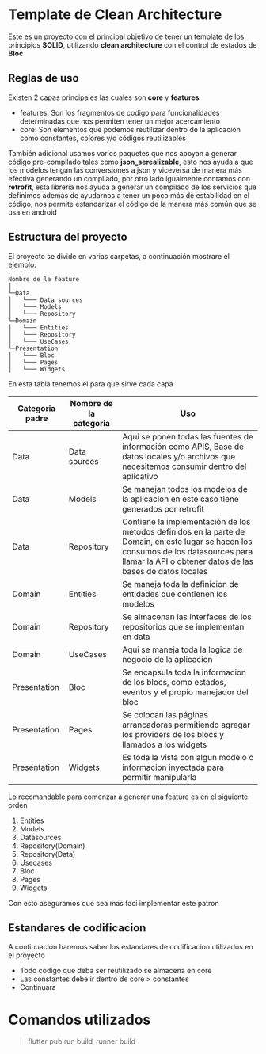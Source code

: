 # Template de Clean Architecture

Este es un proyecto con el principal objetivo de tener un template de los principios **SOLID**, utilizando **clean architecture** con el control de estados de **Bloc**

## Reglas de uso
Existen 2 capas principales las cuales son **core** y **features**

- features: Son los fragmentos de codigo para funcionalidades determinadas que nos permiten tener un mejor acercamiento
- core: Son elementos que podemos reutilizar dentro de la aplicación como constantes, colores y/o códigos reutilizables

También adicional usamos varios paquetes que nos apoyan a generar código pre-compilado tales como **json_serealizable**, esto nos ayuda a que los modelos tengan las conversiones a json y viceversa de manera más efectiva generando un compilado, por otro lado igualmente contamos con **retrofit**, esta librería nos ayuda a generar un compilado de los servicios que definimos además de ayudarnos a tener un poco más de estabilidad en el código, nos permite estandarizar el código de la manera más común que se usa en android
## Estructura del proyecto
El proyecto se divide en varias carpetas, a continuación mostrare el ejemplo:
```
Nombre de la feature
│
└─Data
│   └─── Data sources
│   └─── Models
│   └─── Repository
└─Domain
│   └─── Entities
│   └─── Repository
│   └─── UseCases
└─Presentation
│   └─── Bloc
│   └─── Pages
│   └─── Widgets
```
En esta tabla tenemos el para que sirve cada capa

| Categoria padre | Nombre de la categoria | Uso  | 
|--|--| -- | 
| Data|Data sources| Aqui se ponen todas las fuentes de información como APIS, Base de datos locales y/o archivos que necesitemos consumir dentro del aplicativo | 
| Data|Models| Se manejan todos los modelos de la aplicacion en este caso tiene generados por retrofit | 
| Data|Repository| Contiene la implementación de los metodos definidos en la parte de Domain, en este lugar se hacen los consumos de los datasources para llamar la API o obtener datos de las bases de datos locales | 
| Domain|Entities| Se maneja toda la definicion de entidades que contienen los modelos | 
| Domain|Repository| Se almacenan las interfaces de los repositorios que se implementan en data | 
| Domain|UseCases| Aqui se maneja toda la logica de negocio de la aplicacion | 
| Presentation|Bloc| Se encapsula toda la informacion de los blocs, como estados, eventos y el propio manejador del bloc| 
| Presentation|Pages| Se colocan las páginas arrancadoras permitiendo agregar los providers de los blocs y llamados a los widgets|
| Presentation|Widgets| Es toda la vista con algun modelo o informacion inyectada para permitir manipularla|  

Lo recomandable para comenzar a generar una feature es en el siguiente orden
1. Entities
2. Models
3. Datasources
4. Repository(Domain)
5. Repository(Data)
6. Usecases
7. Bloc
8. Pages
9. Widgets

Con esto aseguramos que sea mas faci implementar este patron 

## Estandares de codificacion
A continuación haremos saber los estandares de codificacion utilizados en el proyecto

- Todo codígo que deba ser reutilizado se almacena en core
- Las constantes debe ir dentro de core > constantes
- Continuara
# Comandos utilizados
> flutter pub run build_runner build